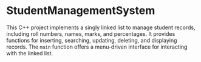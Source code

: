 # StudentManagementSystem
This C++ project implements a singly linked list to manage student records, including roll numbers, names, marks, and percentages. It provides functions for inserting, searching, updating, deleting, and displaying records. The `main` function offers a menu-driven interface for interacting with the linked list.
